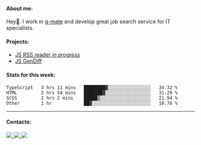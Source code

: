 #### About me:
Hey👋. I work in [g-mate](http://gms.tech) and develop great job search service for IT specialists.

#### Projects:
- [JS RSS reader *in progress*](https://github.com/GKoil/frontend-project-lvl3)
- [JS GenDiff](https://github.com/GKoil/GenDiff)

#### Stats for this week:
<!--START_SECTION:waka-->

```text
TypeScript   3 hrs 11 mins   ████████▓░░░░░░░░░░░░░░░░   34.32 %
HTML         2 hrs 54 mins   ███████▓░░░░░░░░░░░░░░░░░   31.29 %
SCSS         2 hrs 2 mins    █████▒░░░░░░░░░░░░░░░░░░░   21.94 %
Other        1 hr            ██▓░░░░░░░░░░░░░░░░░░░░░░   10.76 %
```

<!--END_SECTION:waka-->
---
#### Contacts:

<a target='_blank' title='LinkedIn' href="https://www.linkedin.com/in/gkoil/">
  <img src="https://img.shields.io/badge/LinkedIn-0077B5?style=for-the-badge&logo=linkedin&logoColor=white" />
</a>
<a target='_blank' title='Telegram' href="https://t.me/gkoil">
  <img src="https://img.shields.io/badge/Telegram-2CA5E0?style=for-the-badge&logo=telegram&logoColor=white" />
</a>
<a target='_blank' title='Gmail' href="mailto: gk.grigorev@gmail.com">
  <img src="https://img.shields.io/badge/Gmail-D14836?style=for-the-badge&logo=gmail&logoColor=white" />
</a>

